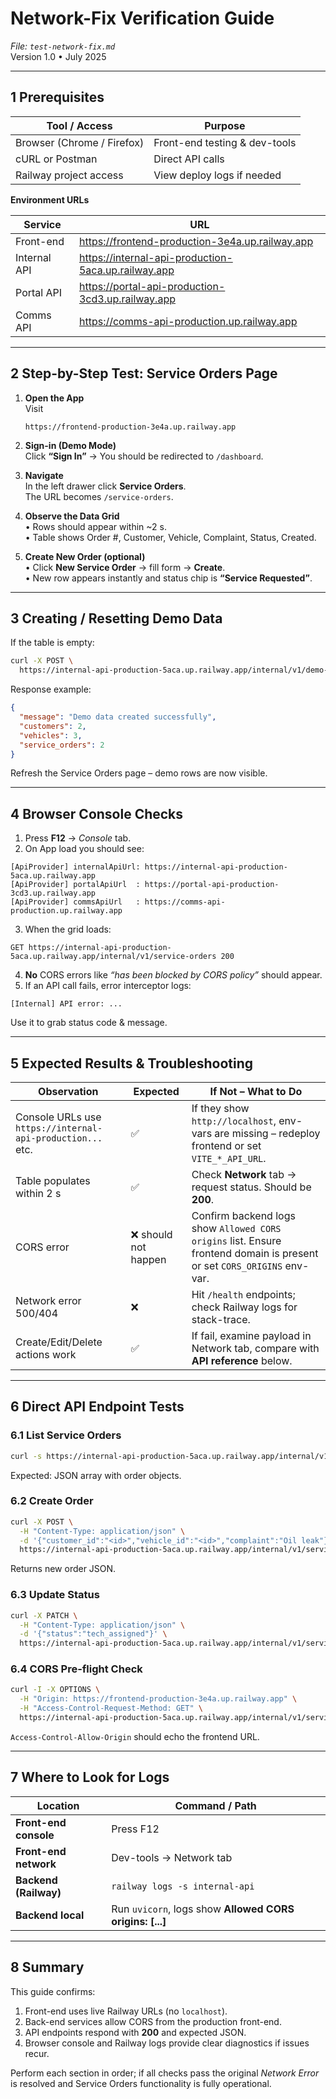 # Network-Fix Verification Guide  
*File: `test-network-fix.md`*  
Version 1.0 • July 2025

---

## 1  Prerequisites

| Tool / Access | Purpose |
|---------------|---------|
| Browser (Chrome / Firefox) | Front-end testing & dev-tools |
| cURL or Postman | Direct API calls |
| Railway project access | View deploy logs if needed |

**Environment URLs**

| Service | URL |
|---------|-----|
| Front-end | https://frontend-production-3e4a.up.railway.app |
| Internal API | https://internal-api-production-5aca.up.railway.app |
| Portal API | https://portal-api-production-3cd3.up.railway.app |
| Comms API | https://comms-api-production.up.railway.app |

---

## 2  Step-by-Step Test: Service Orders Page

1. **Open the App**  
   Visit  
   ```
   https://frontend-production-3e4a.up.railway.app
   ```  

2. **Sign-in (Demo Mode)**  
   Click **“Sign In”** → You should be redirected to `/dashboard`.

3. **Navigate**  
   In the left drawer click **Service Orders**.  
   The URL becomes `/service-orders`.

4. **Observe the Data Grid**  
   • Rows should appear within ~2 s.  
   • Table shows Order #, Customer, Vehicle, Complaint, Status, Created.

5. **Create New Order (optional)**  
   • Click **New Service Order** → fill form → **Create**.  
   • New row appears instantly and status chip is **“Service Requested”**.

---

## 3  Creating / Resetting Demo Data

If the table is empty:

```bash
curl -X POST \
  https://internal-api-production-5aca.up.railway.app/internal/v1/demo-data
```

Response example:

```json
{
  "message": "Demo data created successfully",
  "customers": 2,
  "vehicles": 3,
  "service_orders": 2
}
```

Refresh the Service Orders page – demo rows are now visible.

---

## 4  Browser Console Checks

1. Press **F12** → *Console* tab.  
2. On App load you should see:

```
[ApiProvider] internalApiUrl: https://internal-api-production-5aca.up.railway.app
[ApiProvider] portalApiUrl  : https://portal-api-production-3cd3.up.railway.app
[ApiProvider] commsApiUrl   : https://comms-api-production.up.railway.app
```

3. When the grid loads:

```
GET https://internal-api-production-5aca.up.railway.app/internal/v1/service-orders 200
```

4. **No** CORS errors like *“has been blocked by CORS policy”* should appear.  
5. If an API call fails, error interceptor logs:

```
[Internal] API error: ...
```

Use it to grab status code & message.

---

## 5  Expected Results & Troubleshooting

| Observation | Expected | If Not – What to Do |
|-------------|----------|---------------------|
| Console URLs use `https://internal-api-production...` etc. | ✅ | If they show `http://localhost`, env-vars are missing – redeploy frontend or set `VITE_*_API_URL`. |
| Table populates within 2 s | ✅ | Check **Network** tab → request status. Should be **200**. |
| CORS error | ❌ should not happen | Confirm backend logs show `Allowed CORS origins` list. Ensure frontend domain is present or set `CORS_ORIGINS` env-var. |
| Network error 500/404 | ❌ | Hit `/health` endpoints; check Railway logs for stack-trace. |
| Create/Edit/Delete actions work | ✅ | If fail, examine payload in Network tab, compare with **API reference** below. |

---

## 6  Direct API Endpoint Tests

### 6.1  List Service Orders

```bash
curl -s https://internal-api-production-5aca.up.railway.app/internal/v1/service-orders | jq .
```

Expected: JSON array with order objects.

### 6.2  Create Order

```bash
curl -X POST \
  -H "Content-Type: application/json" \
  -d '{"customer_id":"<id>","vehicle_id":"<id>","complaint":"Oil leak"}' \
  https://internal-api-production-5aca.up.railway.app/internal/v1/service-orders
```

Returns new order JSON.

### 6.3  Update Status

```bash
curl -X PATCH \
  -H "Content-Type: application/json" \
  -d '{"status":"tech_assigned"}' \
  https://internal-api-production-5aca.up.railway.app/internal/v1/service-orders/<id>/status
```

### 6.4  CORS Pre-flight Check

```bash
curl -I -X OPTIONS \
  -H "Origin: https://frontend-production-3e4a.up.railway.app" \
  -H "Access-Control-Request-Method: GET" \
  https://internal-api-production-5aca.up.railway.app/internal/v1/service-orders
```

`Access-Control-Allow-Origin` should echo the frontend URL.

---

## 7  Where to Look for Logs

| Location | Command / Path |
|----------|----------------|
| **Front-end console** | Press F12 |
| **Front-end network** | Dev-tools → Network tab |
| **Backend (Railway)** | `railway logs -s internal-api` |
| **Backend local** | Run `uvicorn`, logs show **Allowed CORS origins: [...]** |

---

## 8  Summary

This guide confirms:

1. Front-end uses live Railway URLs (no `localhost`).  
2. Back-end services allow CORS from the production front-end.  
3. API endpoints respond with **200** and expected JSON.  
4. Browser console and Railway logs provide clear diagnostics if issues recur.

Perform each section in order; if all checks pass the original *Network Error* is resolved and Service Orders functionality is fully operational.
